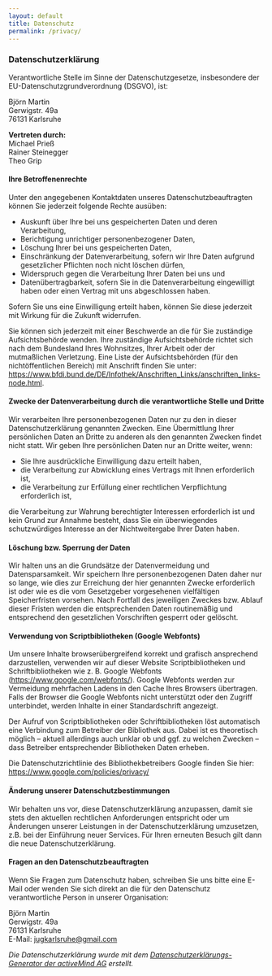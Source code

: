 ```yaml
---
layout: default
title: Datenschutz
permalink: /privacy/
---
```


<h3>Datenschutzerklärung</h3>

<p>Verantwortliche Stelle im Sinne der Datenschutzgesetze, insbesondere der EU-Datenschutzgrundverordnung (DSGVO), ist:</p>
<p>
    Björn Martin<br>
    Gerwigstr. 49a<br>
    76131 Karlsruhe<br>
</p>
<p>
    <strong>Vertreten durch: </strong><br>
    Michael Prieß<br>
    Rainer Steinegger<br>
    Theo Grip
</p>

<h4><strong>Ihre Betroffenenrechte</strong></h4>

<p>Unter den angegebenen Kontaktdaten unseres Datenschutzbeauftragten können Sie jederzeit folgende Rechte ausüben:</p>

<ul>

<li>Auskunft über Ihre bei uns gespeicherten Daten und deren Verarbeitung,</li>

<li>Berichtigung unrichtiger personenbezogener Daten,</li>

<li>Löschung Ihrer bei uns gespeicherten Daten,</li>

<li>Einschränkung der Datenverarbeitung, sofern wir Ihre Daten aufgrund gesetzlicher Pflichten noch nicht löschen dürfen,</li>

<li>Widerspruch gegen die Verarbeitung Ihrer Daten bei uns und</li>

<li>Datenübertragbarkeit, sofern Sie in die Datenverarbeitung eingewilligt haben oder einen Vertrag mit uns abgeschlossen haben.</li>

</ul>

<p>Sofern Sie uns eine Einwilligung erteilt haben, können Sie diese jederzeit mit Wirkung für die Zukunft widerrufen.</p>

<p>Sie können sich jederzeit mit einer Beschwerde an die für Sie zuständige Aufsichtsbehörde wenden. Ihre zuständige Aufsichtsbehörde richtet sich nach dem Bundesland Ihres Wohnsitzes, Ihrer Arbeit oder der mutmaßlichen Verletzung. Eine Liste der Aufsichtsbehörden (für den nichtöffentlichen Bereich) mit Anschrift finden Sie unter: <a href="https://www.bfdi.bund.de/DE/Infothek/Anschriften_Links/anschriften_links-node.html" target="_blank" rel="noopener">https://www.bfdi.bund.de/DE/Infothek/Anschriften_Links/anschriften_links-node.html</a>.</p>

<h4><strong>Zwecke der Datenverarbeitung durch die verantwortliche Stelle und Dritte</strong></h4>

<p>Wir verarbeiten Ihre personenbezogenen Daten nur zu den in dieser Datenschutzerklärung genannten Zwecken. Eine Übermittlung Ihrer persönlichen Daten an Dritte zu anderen als den genannten Zwecken findet nicht statt. Wir geben Ihre persönlichen Daten nur an Dritte weiter, wenn:</p>

<ul>

<li>Sie Ihre ausdrückliche Einwilligung dazu erteilt haben,</li>

<li>die Verarbeitung zur Abwicklung eines Vertrags mit Ihnen erforderlich ist,</li>

<li>die Verarbeitung zur Erfüllung einer rechtlichen Verpflichtung erforderlich ist,</li>

</ul>

<p>die Verarbeitung zur Wahrung berechtigter Interessen erforderlich ist und kein Grund zur Annahme besteht, dass Sie ein überwiegendes schutzwürdiges Interesse an der Nichtweitergabe Ihrer Daten haben.</p>

<h4><strong>Löschung bzw. Sperrung der Daten</strong></h4>

<p>Wir halten uns an die Grundsätze der Datenvermeidung und Datensparsamkeit. Wir speichern Ihre personenbezogenen Daten daher nur so lange, wie dies zur Erreichung der hier genannten Zwecke erforderlich ist oder wie es die vom Gesetzgeber vorgesehenen vielfältigen Speicherfristen vorsehen. Nach Fortfall des jeweiligen Zweckes bzw. Ablauf dieser Fristen werden die entsprechenden Daten routinemäßig und entsprechend den gesetzlichen Vorschriften gesperrt oder gelöscht.</p>

<h4><strong>Verwendung von Scriptbibliotheken (Google Webfonts)</strong></h4>

<p>Um unsere Inhalte browserübergreifend korrekt und grafisch ansprechend darzustellen, verwenden wir auf dieser Website Scriptbibliotheken und Schriftbibliotheken wie z. B. Google Webfonts (<a href="http://www.google.com/webfonts/" target="_blank" rel="noopener">https://www.google.com/webfonts/</a>). Google Webfonts werden zur Vermeidung mehrfachen Ladens in den Cache Ihres Browsers übertragen. Falls der Browser die Google Webfonts nicht unterstützt oder den Zugriff unterbindet, werden Inhalte in einer Standardschrift angezeigt.</p>

<p>Der Aufruf von Scriptbibliotheken oder Schriftbibliotheken löst automatisch eine Verbindung zum Betreiber der Bibliothek aus. Dabei ist es theoretisch möglich – aktuell allerdings auch unklar ob und ggf. zu welchen Zwecken – dass Betreiber entsprechender Bibliotheken Daten erheben.</p>

<p>Die Datenschutzrichtlinie des Bibliothekbetreibers Google finden Sie hier: <a href="https://www.google.com/policies/privacy/" target="_blank" rel="noopener">https://www.google.com/policies/privacy/</a></p>

<h4><strong>Änderung unserer Datenschutzbestimmungen</strong></h4>

<p>Wir behalten uns vor, diese Datenschutzerklärung anzupassen, damit sie stets den aktuellen rechtlichen Anforderungen entspricht oder um Änderungen unserer Leistungen in der Datenschutzerklärung umzusetzen, z.B. bei der Einführung neuer Services. Für Ihren erneuten Besuch gilt dann die neue Datenschutzerklärung.</p>

<h4><strong>Fragen an den Datenschutzbeauftragten</strong></h4>

<p>Wenn Sie Fragen zum Datenschutz haben, schreiben Sie uns bitte eine E-Mail oder wenden Sie sich direkt an die für den Datenschutz verantwortliche Person in unserer Organisation:</p>
<p>
    Björn Martin<br>
    Gerwigstr. 49a<br>
    76131 Karlsruhe<br>
    E-Mail: <a href='mailto:jugkarlsruhe@gmail.com'>jugkarlsruhe@gmail.com</a></br>
</p>

<p>
    <em>Die Datenschutzerklärung wurde mit dem <a href="https://www.activemind.de/datenschutz/datenschutzhinweis-generator/" target="_blank" rel="noopener">Datenschutzerklärungs-Generator der activeMind AG</a> erstellt.</em>
</p>

 